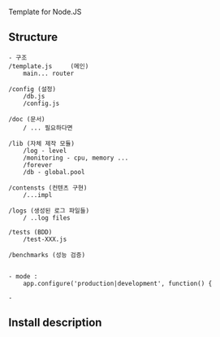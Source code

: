 
Template for Node.JS

Structure 
-----------

	- 구조
	/template.js	 (메인)
		main... router

	/config (설정)
		/db.js
		/config.js
	
	/doc (문서)
		/ ... 필요하다면
		
	/lib (자체 제작 모듈)
		/log - level
		/monitoring - cpu, memory ...
		/forever	
		/db - global.pool 

	/contensts (컨텐츠 구현)
		/...impl
	
	/logs (생성된 로그 파일들)
		/ ..log files 
	
	/tests (BDD) 
		/test-XXX.js
		
	/benchmarks (성능 검증)
		

	- mode :
		app.configure('production|development', function() {
		
	-


Install description
---------------------




